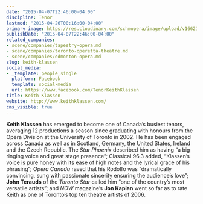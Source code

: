 ```yaml
---
date: "2015-04-07T22:46:00-04:00"
discipline: Tenor
lastmod: "2015-04-26T00:16:00-04:00"
primary_image: https://res.cloudinary.com/schmopera/image/upload/v1662128272/media/2022/09/KeithKlassen_bbm1gc.jpg
publishDate: "2015-04-07T22:46:00-04:00"
related_companies:
- scene/companies/tapestry-opera.md
- scene/companies/toronto-operetta-theatre.md
- scene/companies/edmonton-opera.md
slug: keith-klassen
social_media:
- _template: people_single
  platform: Facebook
  template: social-media
  url: https://www.facebook.com/TenorKeithKlassen
title: Keith Klassen
website: http://www.keithklassen.com/
cms_visible: true
---
```

**Keith Klassen** has emerged to become one of Canada’s busiest tenors, averaging 12 productions a season since graduating with honours from the Opera Division at the University of Toronto in 2002. He has been engaged across Canada as well as in Scotland, Germany, the United States, Ireland and the Czech Republic. The _Star Phoenix_ described him as having “a big ringing voice and great stage presence”; Classical 96.3 added, “Klassen’s voice is pure honey with its ease of high notes and the lyrical grace of his phrasing”; _Opera Canada_ raved that his Rodolfo was “dramatically convincing, sung with passionate sincerity ensuring the audience’s love”; **John Terauds** of the _Toronto Star_ called him “one of the country’s most versatile artists”; and _NOW_ magazine’s **Jon Kaplan** went so far as to rate Keith as one of Toronto’s top ten theatre artists of 2006.